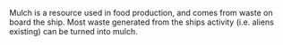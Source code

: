 Mulch is a resource used in food production, and comes from waste on board the ship. Most waste generated from the ships activity (i.e. aliens existing) can be turned into mulch.